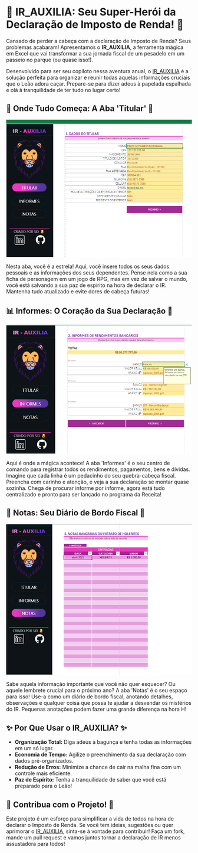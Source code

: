 # 🚀 IR_AUXILIA: Seu Super-Herói da Declaração de Imposto de Renda! 🦸

Cansado de perder a cabeça com a declaração de Imposto de Renda? Seus problemas acabaram! Apresentamos o **IR_AUXILIA**, a ferramenta mágica em Excel que vai transformar a sua jornada fiscal de um pesadelo em um passeio no parque (ou quase isso!).

Desenvolvido para ser seu copiloto nessa aventura anual, o [IR_AUXILIA](https://github.com/sidmarb/IR_AUXILIA/blob/fd97a56381e0f48fdcba37aea6fa531398fed055/IR-AU.xlsx) é a solução perfeita para organizar e reunir todas aquelas informações cruciais que o Leão adora caçar. Prepare-se para dizer adeus à papelada espalhada e olá à tranquilidade de ter tudo no lugar certo!




## 🌟 Onde Tudo Começa: A Aba 'Titular' 🌟

![Titular](image/Titular.png)

Nesta aba, você é a estrela! Aqui, você insere todos os seus dados pessoais e as informações dos seus dependentes. Pense nela como a sua ficha de personagem em um jogo de RPG, mas em vez de salvar o mundo, você está salvando a sua paz de espírito na hora de declarar o IR. Mantenha tudo atualizado e evite dores de cabeça futuras!




## 📊 Informes: O Coração da Sua Declaração 💖

![Informes](image/Informes.png)

Aqui é onde a mágica acontece! A aba 'Informes' é o seu centro de comando para registrar todos os rendimentos, pagamentos, bens e dívidas. Imagine que cada linha é um pedacinho do seu quebra-cabeça fiscal. Preencha com carinho e atenção, e veja a sua declaração se montar quase sozinha. Chega de procurar informe por informe, agora está tudo centralizado e pronto para ser lançado no programa da Receita!




## 📝 Notas: Seu Diário de Bordo Fiscal 🚀

![Notas](image/Notas.png)

Sabe aquela informação importante que você não quer esquecer? Ou aquele lembrete crucial para o próximo ano? A aba 'Notas' é o seu espaço para isso! Use-a como um diário de bordo fiscal, anotando detalhes, observações e qualquer coisa que possa te ajudar a desvendar os mistérios do IR. Pequenas anotações podem fazer uma grande diferença na hora H!




## ✨ Por Que Usar o IR_AUXILIA? ✨

*   **Organização Total:** Diga adeus à bagunça e tenha todas as informações em um só lugar.
*   **Economia de Tempo:** Agilize o preenchimento da sua declaração com dados pré-organizados.
*   **Redução de Erros:** Minimize a chance de cair na malha fina com um controle mais eficiente.
*   **Paz de Espírito:** Tenha a tranquilidade de saber que você está preparado para o Leão!

## 🤝 Contribua com o Projeto! 🤝

Este projeto é um esforço para simplificar a vida de todos na hora de declarar o Imposto de Renda. Se você tem ideias, sugestões ou quer aprimorar o [IR_AUXILIA](https://github.com/sidmarb/IR_AUXILIA/blob/fd97a56381e0f48fdcba37aea6fa531398fed055/IR-AU.xlsx), sinta-se à vontade para contribuir! Faça um fork, mande um pull request e vamos juntos tornar a declaração de IR menos assustadora para todos!

